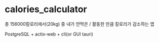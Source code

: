 # calories_calculator

총 156000칼로리에서(20kg) 중 내가 안먹은 / 활동한 만큼 칼로리가 감소하는 앱

PostgreSQL +  actix-web + cli(or GUI tauri)
